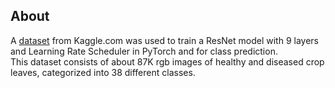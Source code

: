 ## About

A [dataset](https://www.kaggle.com/datasets/vipoooool/new-plant-diseases-dataset) from Kaggle.com was used to train a ResNet model with 9 layers and Learning Rate Scheduler in PyTorch and for class prediction.<br/>
This dataset consists of about 87K rgb images of healthy and diseased crop leaves, categorized into 38 different classes.
